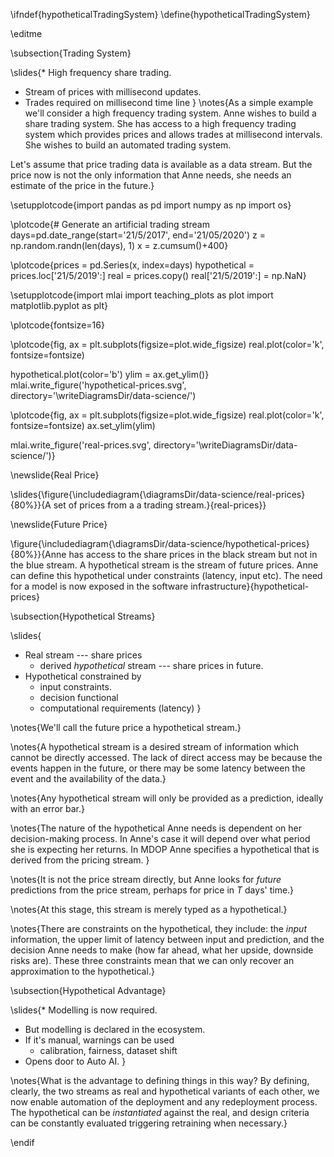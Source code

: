 \ifndef{hypotheticalTradingSystem}
\define{hypotheticalTradingSystem}

\editme

\subsection{Trading System}

\slides{* High frequency share trading.
* Stream of prices with millisecond updates.
* Trades required on millisecond time line
}
\notes{As a simple example we'll consider a high frequency trading system. Anne wishes to build a share trading system. She has access to a high frequency trading system which provides prices and allows trades at millisecond intervals. She wishes to build an automated trading system.

Let's assume that price trading data is available as a data stream. But the price now is not the only information that Anne needs, she needs an estimate of the price in the future.}

\setupplotcode{import pandas as pd
import numpy as np
import os}

\plotcode{# Generate an artificial trading stream
days=pd.date_range(start='21/5/2017', end='21/05/2020')
z = np.random.randn(len(days), 1)
x = z.cumsum()+400}

\plotcode{prices = pd.Series(x, index=days)
hypothetical = prices.loc['21/5/2019':]
real = prices.copy()
real['21/5/2019':] = np.NaN}

\setupplotcode{import mlai
import teaching_plots as plot
import matplotlib.pyplot as plt}

\plotcode{fontsize=16}

\plotcode{fig, ax = plt.subplots(figsize=plot.wide_figsize)
real.plot(color='k', fontsize=fontsize)

hypothetical.plot(color='b')
ylim = ax.get_ylim()}
mlai.write_figure('hypothetical-prices.svg', directory='\writeDiagramsDir/data-science/')

\plotcode{fig, ax = plt.subplots(figsize=plot.wide_figsize)
real.plot(color='k', fontsize=fontsize)
ax.set_ylim(ylim)

mlai.write_figure('real-prices.svg', directory='\writeDiagramsDir/data-science/')}


\newslide{Real Price}

\slides{\figure{\includediagram{\diagramsDir/data-science/real-prices}{80%}}{A set of prices from a a trading stream.}{real-prices}}

\newslide{Future Price}


\figure{\includediagram{\diagramsDir/data-science/hypothetical-prices}{80%}}{Anne has access to the share prices in the black stream but not in the blue stream. A hypothetical stream is the stream of future prices. Anne can define this hypothetical under constraints (latency, input etc). The need for a model is now exposed in the software infrastructure}{hypothetical-prices}

\subsection{Hypothetical Streams}

\slides{
* Real stream --- share prices
    * derived *hypothetical* stream --- share prices in future.
* Hypothetical constrained by
    * input constraints.
    * decision functional
    * computational requirements (latency)
}


\notes{We'll call the future price a hypothetical stream.}

\notes{A hypothetical stream is a desired stream of information which cannot be directly accessed. The lack of direct access may be because the events happen in the future, or there may be some latency between the event and the availability of the data.}

\notes{Any hypothetical stream will only be provided as a prediction, ideally with an error bar.}

\notes{The nature of the hypothetical Anne needs is dependent on her decision-making process. In Anne's case it will depend over what period she is expecting her returns. In MDOP Anne specifies a hypothetical that is derived from the pricing stream. }

\notes{It is not the price stream directly, but Anne looks for *future* predictions from the price stream, perhaps for price in $T$ days' time.}

\notes{At this stage, this stream is merely typed as a hypothetical.}

\notes{There are constraints on the hypothetical, they include: the *input* information, the upper limit of latency between input and prediction, and the decision Anne needs to make (how far ahead, what her upside, downside risks are). These three constraints mean that we can only recover an approximation to the hypothetical.}

\subsection{Hypothetical Advantage}

\slides{* Modelling is now required.
* But modelling is declared in the ecosystem.
* If it's manual, warnings can be used 
     * calibration, fairness, dataset shift
* Opens door to Auto AI.
}

\notes{What is the advantage to defining things in this way? By defining, clearly, the two streams as real and hypothetical variants of each other, we now enable automation of the deployment and any redeployment process. The hypothetical can be *instantiated* against the real, and design criteria can be constantly evaluated triggering retraining when necessary.}

\endif
